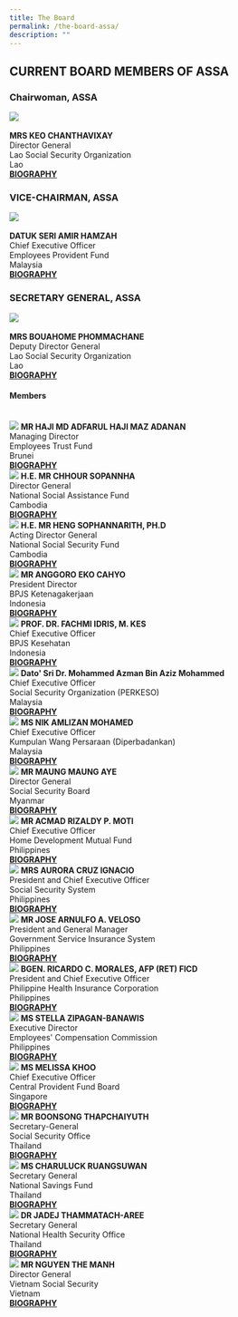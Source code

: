 ```yaml
---
title: The Board
permalink: /the-board-assa/
description: ""
---
```

## CURRENT BOARD MEMBERS OF ASSA

<style>
	.col .is-4 img, .col .is-6 img {
	 width:auto; height:200px; object-fit:cover;
	}
</style>

### Chairwoman, ASSA
<div class="row">
	<div class="col is-4">
		<img src="/images/Board/KEO CHANTHAVIXAY.jpg"><br>
	</div>
	<div class="col is-8 has-text-centered">
		<br><strong>MRS KEO CHANTHAVIXAY</strong><br>
						Director General <br>
						Lao Social Security Organization <br>
						Lao <br>
		<a href="/files/Biography/Keo Chanthavixay.pdf" target="_blank">
			<strong>BIOGRAPHY</strong>
		</a>
	</div>
</div>

### VICE-CHAIRMAN, ASSA
<div class="row">
	<div class="col is-4">
		<img src="/images/Board/AMIR HAMZAH.jpg">
	</div>
		<div class="col is-8 has-text-centered">
			<br><strong>DATUK SERI AMIR HAMZAH</strong> <br>
				Chief Executive Officer <br>
				Employees Provident Fund <br>
				Malaysia<br>
				<a href="/files/Biography/AMIR HAMZAH.pdf" target="_blank">
			<strong>BIOGRAPHY</strong>
		</a>
	</div>
</div>

### SECRETARY GENERAL, ASSA
<div class="row">
	<div class="col is-4">
		<img src="/images/Board/BOUAHOME PHOMMCHANE.jpg">
	</div>
		<div class="col is-8 has-text-centered">
			<br><strong>MRS BOUAHOME PHOMMACHANE</strong> <br>
				Deputy Director General <br>
				Lao Social Security Organization <br>
				Lao <br>
				<a href="/files/Biography/MRS BOUAHOME PHOMMCHANE.pdf" target="_blank">
			<strong>BIOGRAPHY</strong>
		</a>
	</div>
</div>

#### Members
<br>
<div class="row has-text-centered">
	<div class="col is-6">
		<div class="row">
			<div class="col">
				<img src="/images/Board/haji md adfarul.jpg">
				<strong>MR HAJI MD ADFARUL HAJI MAZ ADANAN</strong> <br>
				Managing Director <br>
				Employees Trust Fund<br>
				Brunei<br>
				<a href="/files/Biography/Haji Md Adfarul.pdf" target="_blank">
					<strong>BIOGRAPHY</strong>
				</a>
			</div>
		</div>
	</div>
<div class="col is-6">
		<div class="row">
			<div class="col">
				<img src="/images/Board/CHHOUR SOPANNHA.jpg">
				<strong>H.E. MR CHHOUR SOPANNHA</strong> <br>
				Director General <br>
				National Social Assistance Fund<br>
				Cambodia<br>
				<a href="/files/Biography/CHHOUR SOPANNHA.pdf" target="_blank">
					<strong>BIOGRAPHY</strong>
				</a>
			</div>
		</div>
	</div>
</div>

<div class="row has-text-centered">
	<div class="col is-6">
		<div class="row">
			<div class="col">
				<img src="/images/Board/heng sophannarith.png">
				<strong>H.E. MR HENG SOPHANNARITH, PH.D</strong> <br>
				Acting Director General <br>
				National Social Security Fund <br>
				Cambodia<br>
				<a href="/files/Biography/HENG SOPHANNARITH.pdf" target="_blank">
					<strong>BIOGRAPHY</strong>
				</a>
			</div>
		</div>
	</div>
<div class="col is-6">
		<div class="row">
			<div class="col">
				<img src="/images/Board/ANGGORO%20EKO%20CAHYO.jpg">
				<strong>MR ANGGORO EKO CAHYO</strong> <br>
				President Director <br>
				BPJS Ketenagakerjaan<br>
				Indonesia <br>
				<a href="/files/Biography/Anggoro%20Eko%20Cahyo.pdf" target="_blank">
								<strong>BIOGRAPHY</strong>
				</a>
			</div>
		</div>
	</div>
</div>

<div class="row has-text-centered">
	<div class="col is-6">
		<div class="row">
			<div class="col">
			 	<img src="/images/Board/FACHMI IDRIS.jpg">
				<strong>PROF. DR. FACHMI IDRIS, M. KES</strong> <br>
				Chief Executive Officer <br>
				BPJS Kesehatan <br>
				Indonesia<br>
				<a href="/files/Biography/FACHMI IDRIS.pdf" target="_blank">
					<strong>BIOGRAPHY</strong>
				</a>
			</div>
		</div>
</div>
<div class="col is-6">
		<div class="row">
			<div class="col">
	<img src="/images/Board/azman aziz.png">
				<strong>Dato' Sri Dr. Mohammed Azman Bin Aziz Mohammed</strong> <br>
				Chief Executive Officer <br>
				Social Security Organization (PERKESO)<br>
				Malaysia <br>
				<a href="/files/Biography/azman aziz.pdf" target="_blank">
					<strong>BIOGRAPHY</strong>
				</a>
			</div>
		</div>
	</div>
</div>

<div class="row has-text-centered">
	<div class="col is-6">
		<div class="row">
			<div class="col">
				<img src="/images/Board/NIK AMLIZAN MOHAMED.jpg">
				<strong>MS NIK AMLIZAN MOHAMED
				</strong> <br>
				Chief Executive Officer<br>
				Kumpulan Wang Persaraan (Diperbadankan) <br>
				Malaysia
				<br>
				<a href="/files/Biography/NIK AMLIZAN MOHAMED.pdf" target="_blank">
					<strong>BIOGRAPHY</strong>
				</a>
			</div>
		</div>
	</div>
<div class="col is-6">
		<div class="row">
			<div class="col">
				<img src="/images/Board/MAUNG MAUNG AYE.jpg">
				<strong>MR MAUNG MAUNG AYE</strong> <br>
				Director General <br>
				Social Security Board <br>
				Myanmar <br>
				<a href="/files/Biography/MAUNG MAUNG AYE.pdf" target="_blank">
					<strong>BIOGRAPHY</strong>
				</a>
			</div>
		</div>
	</div>
</div>

<div class="row has-text-centered">
	<div class="col is-6">
		<div class="row">
			<div class="col">
					<img src="/images/Board/ACMAD RIZALDY.jpg">
				<strong>MR ACMAD RIZALDY P. MOTI</strong> <br>
				Chief Executive Officer <br>
				Home Development Mutual Fund <br>
				Philippines <br>
				<a href="/files/Biography/ACMAD RIZALDY.pdf" target="_blank">
					<strong>BIOGRAPHY</strong>
				</a>
			</div>
		</div>
	</div>
<div class="col is-6">
		<div class="row">
			<div class="col">
				<img src="/images/Board/AURORA CRUZ IGNACIO.jpg">
				<strong>MRS AURORA CRUZ IGNACIO
				</strong> <br>
				President and Chief Executive Officer<br>
				Social Security System<br>
				Philippines
				<br>
				<a href="/files/Biography/AURORA CRUZ IGNACIO.pdf" target="_blank">
					<strong>BIOGRAPHY</strong>
				</a>
			</div>
		</div>
	</div>
</div>

<div class="row has-text-centered">
	<div class="col is-6">
		<div class="row">
			<div class="col">
				<img src="/images/Board/Jose Arnulfo A Veloso.jpg">
				<strong>MR JOSE ARNULFO A. VELOSO</strong> <br>
				President and General Manager <br>
				Government Service Insurance System <br>
				Philippines <br>
				<a href="/files/Biography/Jose Arnulfo A Veloso.pdf" target="_blank">
					<strong>BIOGRAPHY</strong>
				</a>
			</div>
		</div>
	</div>
<div class="col is-6">
		<div class="row">
			<div class="col">
				<img src="/images/Board/RICARDO C MORALES.jpg">
				<strong>BGEN. RICARDO C. MORALES, AFP (RET) FICD</strong> <br>
				President and Chief Executive Officer <br>
				Philippine Health Insurance Corporation <br>
				Philippines<br>
				<a href="/files/Biography/RICARDO C MORALES.pdf" target="_blank">
					<strong>BIOGRAPHY</strong>
				</a>
			</div>
		</div>
	</div>
</div>

<div class="row has-text-centered">
	<div class="col is-6">
		<div class="row">
			<div class="col">
				<img src="/images/Board/STELLA ZIPAGAN-BANAWIS.jpg">
				<strong>MS STELLA ZIPAGAN-BANAWIS</strong> <br>
				Executive Director <br>
				Employees' Compensation Commission <br>
				Philippines<br>
				<a href="/files/Biography/STELLA ZIPAGAN-BANAWIS.pdf" target="_blank">
					<strong>BIOGRAPHY</strong>
				</a>
			</div>
		</div>
	</div>
<div class="col is-6">
		<div class="row">
			<div class="col">
				<img src="/images/Board/MELISSA KHOO.png">
				<strong>MS MELISSA KHOO</strong> <br>
				Chief Executive Officer <br>
				Central Provident Fund Board <br>
				Singapore <br>
				<a href="/files/Biography/MELISSA KHOO.pdf" target="_blank">
					<strong>BIOGRAPHY</strong>
				</a>
			</div>
		</div>
	</div>
</div>

<div class="row has-text-centered">
	<div class="col is-6">
		<div class="row">
			<div class="col">
				<img src="/images/Board/BOONSONG THAPCHAIYUTH.jpg">
				<strong>MR BOONSONG THAPCHAIYUTH</strong> <br>
				Secretary-General<br>
				Social Security Office<br>
				Thailand<br>
				<a href="/files/Biography/BOONSONG THAPCHAIYUTH.pdf" target="_blank">
					<strong>BIOGRAPHY</strong>
				</a>
			</div>
		</div>
	</div>
<div class="col is-6">
		<div class="row">
			<div class="col">
				<img src="/images/Board/CHARULUCK RUANGSUWAN.jpg">
				<strong>MS CHARULUCK RUANGSUWAN</strong> <br>
				Secretary General <br>
				National Savings Fund <br>
				Thailand <br>
				<a href="/files/Biography/CHARULUCK RUANGSUWAN.pdf" target="_blank">
					<strong>BIOGRAPHY</strong>
				</a>
			</div>
		</div>
	</div>
</div>

<div class="row has-text-centered">
	<div class="col is-6">
		<div class="row">
			<div class="col">
				<img src="/images/Board/JADEJ THAMMATACH-AREE.jpg">
				<strong>DR JADEJ THAMMATACH-AREE
				</strong> <br>			
				Secretary General<br>
				National Health Security Office<br>
				Thailand<br>
				<a href="/files/Biography/JADEJ THAMMATACH-AREE.pdf" target="_blank">
					<strong>BIOGRAPHY</strong>
				</a>
			</div>
		</div>
	</div>
<div class="col is-6">
		<div class="row">
			<div class="col">
					<img src="/images/Board/NGUYEN THE MANH.jpg">
				<strong>MR NGUYEN THE MANH
				</strong> <br>
				Director General<br>
				Vietnam Social Security<br>
				Vietnam
				<br>
				<a href="/files/Biography/NGUYEN THE MANH.pdf" target="_blank">
					<strong>BIOGRAPHY</strong>
				</a>
			</div>
		</div>
	</div>
</div>